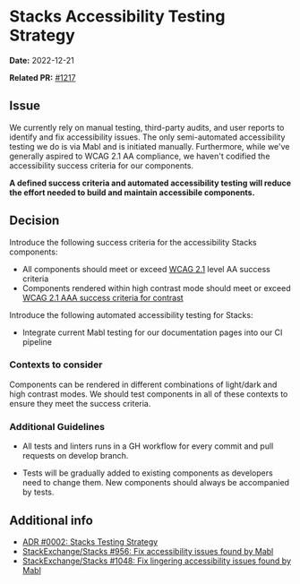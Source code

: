 # Stacks Accessibility Testing Strategy

**Date:** 2022-12-21

**Related PR:** [#1217](https://github.com/StackExchange/Stacks/pull/1217)

## Issue
We currently rely on manual testing, third-party audits, and user reports to identify and fix accessibility issues. The only semi-automated accessibility testing we do is via Mabl and is initiated manually. Furthermore, while we've generally aspired to WCAG 2.1 AA compliance, we haven't codified the accessibility success criteria for our components.

**A defined success criteria and automated accessibility testing will reduce the effort needed to build and maintain accessibile components.**

## Decision

Introduce the following success criteria for the accessibility Stacks components:

- All components should meet or exceed [WCAG 2.1](https://www.w3.org/TR/WCAG21/) level AA success criteria
- Components rendered within high contrast mode should meet or exceed [WCAG 2.1 AAA success criteria for contrast](https://www.w3.org/WAI/WCAG21/Understanding/contrast-enhanced.html)

Introduce the following automated accessibility testing for Stacks:

<!-- TODO: Choose *tbd* accessibility testing library to test components in isolation ([wtr](https://modern-web.dev/docs/test-runner/commands/#accessibility-snapshot) is my current top choice, but I'm also exploring other options mentioned in [this PR comment thread](https://github.com/StackExchange/Stacks/pull/1195#discussion_r1037616024)) -->
- Integrate current Mabl testing for our documentation pages into our CI pipeline

### Contexts to consider

Components can be rendered in different combinations of light/dark and high contrast modes. We should test components in all of these contexts to ensure they meet the success criteria.

<!-- TODO: Is it neccessary to test against different viewport dimensions or specific input methods? If so, mention them here and specify *how* we should test in these contexts -->

### Additional Guidelines

- All tests and linters runs in a GH workflow for every commit and pull requests on develop branch.

- Tests will be gradually added to existing components as developers need to change them. New components should always be accompanied by tests.

## Additional info

- [ADR #0002: Stacks Testing Strategy](/adrs/0002-testing-strategy.md)
- [StackExchange/Stacks #956: Fix accessibility issues found by Mabl](https://github.com/StackExchange/Stacks/pull/956)
- [StackExchange/Stacks #1048: Fix lingering accessibility issues found by Mabl](https://github.com/StackExchange/Stacks/pull/1048)
